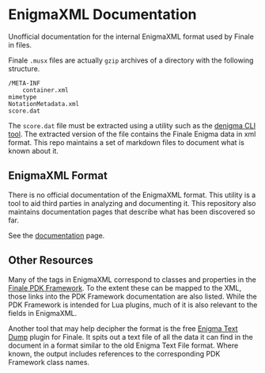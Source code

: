 # EnigmaXML Documentation

Unofficial documentation for the internal EnigmaXML format used by Finale in files.

Finale `.musx` files are actually `gzip` archives of a directory with the following structure.

```
/META-INF
    container.xml
mimetype
NotationMetadata.xml
score.dat
```

The `score.dat` file must be extracted using a utility such as the [denigma CLI tool](https://github.com/chrisroode/denigma). The extracted version of the file contains the Finale Enigma data in xml format. This repo maintains a set of markdown files to document what is known about it.


## EnigmaXML Format

There is no official documentation of the EnigmaXML format. This utility is a tool to aid third parties in analyzing and documenting it. This repository also maintains documentation pages that describe what has been discovered so far.

See the [documentation](docs/enigmaxml.md) page.

## Other Resources

Many of the tags in EnigmaXML correspond to classes and properties in the [Finale PDK Framework](https://pdk.finalelua.com/). To the extent these can be mapped to the XML, those links into the PDK Framework documentation are also listed. While the PDK Framework is intended for Lua plugins, much of it is also relevant to the fields in EnigmaXML.

Another tool that may help decipher the format is the free [Enigma Text Dump](https://robertgpatterson.com/-fininfo/-downloads/download-free.html) plugin for Finale. It spits out a text file of all the data it can find in the document in a format similar to the old Enigma Text File format. Where known, the output includes references to the corresponding PDK Framework class names.

